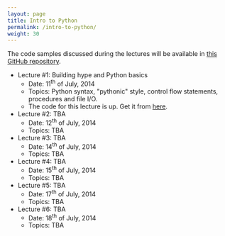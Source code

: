 ```yaml
---
layout: page
title: Intro to Python
permalink: /intro-to-python/
weight: 30
---
```


The code samples discussed during the lectures will be available in [this GitHub repository](https://github.com/muscar/open4tech-intro-to-python).

* Lecture #1: Building hype and Python basics
    - Date: 11<sup>th</sup> of July, 2014
    - Topics: Python syntax, "pythonic" style, control flow statements,
procedures and file I/O.
    - The code for this lecture is up. Get it from [here](https://github.com/muscar/open4tech-intro-to-python/tree/master/lecture1).
* Lecture #2: TBA
    - Date: 12<sup>th</sup> of July, 2014
    - Topics: TBA
* Lecture #3: TBA
    - Date: 14<sup>th</sup> of July, 2014
    - Topics: TBA
* Lecture #4: TBA
    - Date: 15<sup>th</sup> of July, 2014
    - Topics: TBA
* Lecture #5: TBA
    - Date: 17<sup>th</sup> of July, 2014
    - Topics: TBA
* Lecture #6: TBA
    - Date: 18<sup>th</sup> of July, 2014
    - Topics: TBA